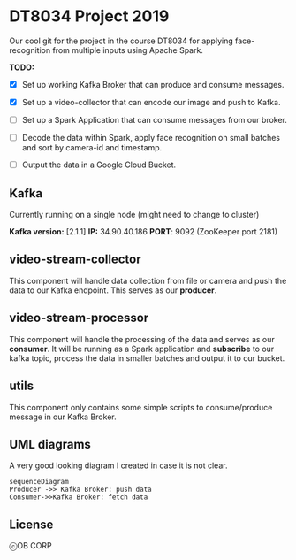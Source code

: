 # DT8034 Project 2019
Our cool git for the project in the course DT8034 for applying face-recognition from multiple inputs using Apache Spark.  

**TODO:**

- [x] Set up working Kafka Broker that can produce and consume messages.
- [x] Set up a video-collector that can encode our image and push to Kafka.
- [ ] Set up a Spark Application that can consume messages from our broker.
- [ ] Decode the data within Spark, apply face recognition on small batches and sort by camera-id and timestamp. 
- [ ] Output the data in a Google Cloud Bucket. 




## Kafka
Currently running on a single node (might need to change to cluster)

**Kafka version:** [2.1.1]
**IP:** 34.90.40.186
**PORT**: 9092 (ZooKeeper port 2181)
	


## video-stream-collector

This component will handle data collection from file or camera and push the data to our Kafka endpoint. This serves as our **producer**. 

## video-stream-processor

This component will handle the processing of the data and serves as our **consumer**. It will be running as a Spark application and **subscribe** to our kafka topic, process the data in smaller batches and output it to our bucket. 

## utils

This component only contains some simple scripts to consume/produce message in our Kafka Broker. 






## UML diagrams

A very good looking diagram I created in case it is not clear.

```mermaid
sequenceDiagram
Producer ->> Kafka Broker: push data
Consumer->>Kafka Broker: fetch data

```

## License

ⓒOB CORP
